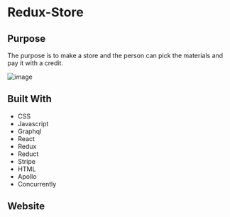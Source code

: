 # Redux-Store

## Purpose
The purpose is to make a store and the person can pick the materials and pay it with a credit. 

![image](https://user-images.githubusercontent.com/77795818/127751109-dfe9c43a-be27-4337-9167-6ebd4966ffe1.png)


## Built With
* CSS
* Javascript
* Graphql
* React
* Redux
* Reduct
* Stripe
* HTML
* Apollo
* Concurrently

## Website




